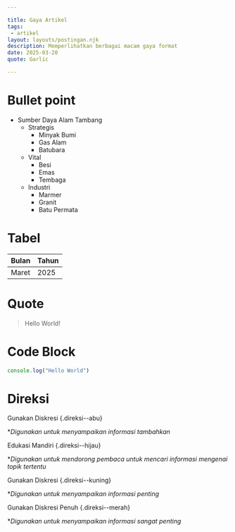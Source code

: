 ```yaml
---

title: Gaya Artikel
tags:
 - artikel
layout: layouts/postingan.njk
description: Memperlihatkan berbagai macam gaya format
date: 2025-03-20
quote: Garlic

---
```


# Bullet point

* Sumber Daya Alam Tambang
   * Strategis
      * Minyak Bumi
      * Gas Alam
      * Batubara
   * Vital
      * Besi
      * Emas
      * Tembaga
   * Industri
      * Marmer
      * Granit
      * Batu Permata

# Tabel

<div class="table">
  
|Bulan|Tahun|
|---|---|
|Maret|2025|
  
</div>

# Quote

> Hello World!

# Code Block

```javascript
console.log("Hello World")
```

# Direksi

Gunakan Diskresi {.direksi--abu}

**Digunakan untuk menyampaikan informasi tambahkan*

Edukasi Mandiri {.direksi--hijau}

**Digunakan untuk mendorong pembaca untuk mencari informasi mengenai topik tertentu*

Gunakan Diskresi {.direksi--kuning}

**Digunakan untuk menyampaikan informasi penting*

Gunakan Diskresi Penuh {.direksi--merah}

**Digunakan untuk menyampaikan informasi sangat penting*